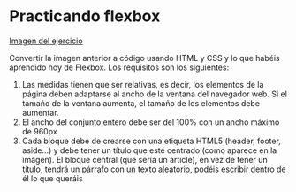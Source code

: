 # Practicando flexbox

[Imagen del ejercicio](./images/img.png)

Convertir la imagen anterior a código usando HTML y CSS y lo que habéis aprendido hoy de Flexbox. Los requisitos son los siguientes:

1. Las medidas tienen que ser relativas, es decir, los elementos de la página deben adaptarse al ancho de la ventana del navegador web. Si el tamaño de la ventana aumenta, el tamaño de los elementos debe aumentar.
2. El ancho del conjunto entero debe ser del 100% con un ancho máximo de 960px
3. Cada bloque debe de crearse con una etiqueta HTML5 (header, footer, aside...) y debe tener un título que esté centrado (como aparece en la imágen). El bloque central (que sería un article), en vez de tener un título, tendrá un párrafo con un texto aleatorio, podéis escribir dentro de él lo que queráis
